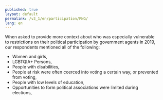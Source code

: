 ```yaml
---
published: true
layout: default
permalink: /v3_1/en/participation/PNG/
lang: en
---
```

When asked to provide more context about who was especially vulnerable to restrictions on their political participation by government agents in 2019, our respondents mentioned all of the following: 
- Women and girls,  
- LGBTQIA+ Persons, 
- People with disabilities,  
- People at risk were often coerced into voting a certain way, or prevented from voting,  
- People with low levels of education, 
- Opportunities to form political associations were limited during elections,
